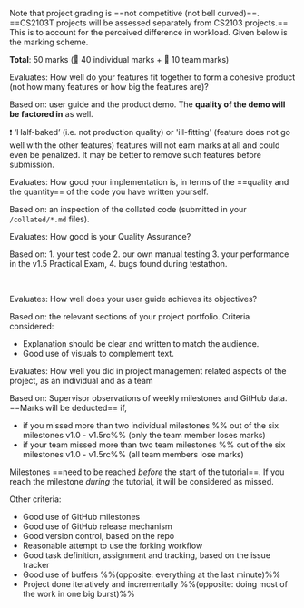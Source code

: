 Note that project grading is ==not competitive (not bell curved)==. ==CS2103T projects will be assessed separately from CS2103 projects.== This is to account for the perceived difference in workload. Given below is the marking scheme.

**Total**: 50 marks (:bust_in_silhouette: 40 individual marks + :busts_in_silhouette: 10 team marks)

<panel header="1. **Product features** [:busts_in_silhouette:][5 marks]" expanded>

Evaluates: How well do your features fit together to form a cohesive product (not how many features or how big the features are)?

Based on: user guide and the product demo. The **quality of the demo will be factored in** as well.

:exclamation: ‘Half-baked’ (i.e. not production quality) or 'ill-fitting' (feature does not go well with the other features) features will not earn marks at all and could even be penalized. It may be better to remove such features before submission.

</panel>

<panel header="2. **Implementation** [:bust_in_silhouette:][20 marks]" expanded>

Evaluates: How good your implementation is, in terms of the ==quality and the quantity== of the code you have written yourself.  

Based on: an inspection of the collated code (submitted in your `/collated/*.md` files).

</panel>

<panel header="3. **QA** [:bust_in_silhouette:][10 marks]" expanded>

Evaluates: How good is your Quality Assurance? 

Based on: 1. your test code 2. our own manual testing 3. your performance in the <trigger trigger="click" for="modal:projectAssessment-practicalExam">v1.5 Practical Exam</trigger>, 4. bugs found during testathon. 

<panel type="seamless" header="Expectations for writing automated tests:" expanded>
  <include src="project-testing.md#expectations"/>
</panel>
  
</panel>

<modal title="Admin &raquo; Project &rarr;" id="modal:projectAssessment-practicalExam">
  <include src="project-v15.md#v15-practicalExam"/>
</modal>


<panel header="4. **Documentation** [:bust_in_silhouette:][10 marks]" expanded>

Evaluates: How well does your user guide achieves its objectives? 

Based on: the relevant sections of your project portfolio. Criteria considered:
* Explanation should be clear and written to match the audience.
* Good use of visuals to complement text.
    
</panel>
  
<panel header="5. **Project management** [:busts_in_silhouette:: 5 marks]" expanded>
<div id="project-management-grading">  

Evaluates: How well you did in project management related aspects of the project, as an individual and as a team 

Based on: Supervisor observations of weekly milestones and GitHub data. ==Marks will be deducted== if,
 * if you missed more than two individual milestones %%&nbsp;out of the six milestones v1.0 - v1.5rc%% (only the team member loses marks)
 * if your team missed more than two team milestones %%&nbsp;out of the six milestones v1.0 - v1.5rc%% (all team members lose marks)
 
Milestones ==need to be reached _before_ the start of the tutorial==. If you reach the milestone _during_ the tutorial, it will be considered as missed.
  
Other criteria:
* Good use of GitHub milestones
* Good use of GitHub release mechanism
* Good version control, based on the repo
* Reasonable attempt to use the forking workflow
* Good task definition, assignment and tracking, based on the issue tracker
* Good use of buffers %%(opposite: everything at the last minute)%%
* Project done iteratively and incrementally %%(opposite: doing most of the work in one big burst)%% 

</div>
</panel>
<p/>
